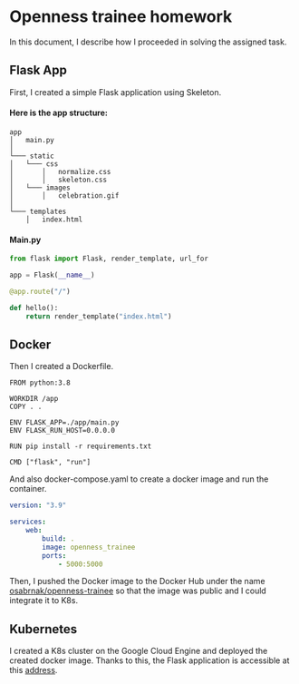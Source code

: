 # Openness trainee homework

In this document, I describe how I proceeded in solving the assigned task.

## Flask App

First, I created a simple Flask application using Skeleton. 
#### Here is the app structure:

```
app
│   main.py
│
└─── static
│   └─── css
│       │   normalize.css
│       │   skeleton.css
│   └─── images
│       │   celebration.gif
│
└─── templates
    │   index.html
```

#### Main.py

```python
from flask import Flask, render_template, url_for

app = Flask(__name__)

@app.route("/")

def hello():
    return render_template("index.html")
```

## Docker
Then I created a Dockerfile.

```docker
FROM python:3.8

WORKDIR /app
COPY . .

ENV FLASK_APP=./app/main.py
ENV FLASK_RUN_HOST=0.0.0.0

RUN pip install -r requirements.txt

CMD ["flask", "run"]
```

And also docker-compose.yaml to create a docker image and run the container.

```yaml
version: "3.9"

services:
    web:
        build: .
        image: openness_trainee
        ports:
            - 5000:5000
```
Then, I pushed the Docker image to the Docker Hub under the name  [osabrnak/openness-trainee](https://hub.docker.com/repository/docker/osabrnak/openness-trainee)  so that the image was public and I could integrate it to K8s.

## Kubernetes
I created a K8s cluster on the Google Cloud Engine and deployed the created docker image. Thanks to this, the Flask application is accessible at this [address](http://34.116.224.146:5000).
